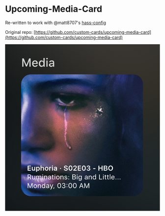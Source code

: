 # Upcoming-Media-Card

Re-written to work with @matt8707's [hass-config](https://github.com/matt8707/hass-config)

Original repo: [https://github.com/custom-cards/upcoming-media-card](https://github.com/custom-cards/upcoming-media-card)

![Screenshot](screenshot.png)
